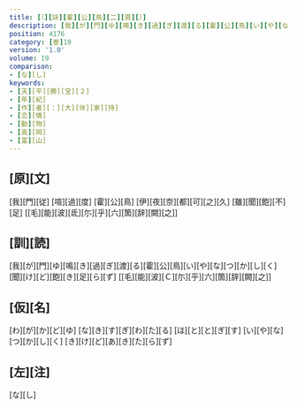 ```yaml
---
title: [（][詠][霍][公][鳥][二][首][）]
description: [我][が][門][ゆ][鳴][き][過][ぎ][渡][る][霍][公][鳥][い][や][な][つ][か][し][く][聞][け][ど][飽][き][足][ら][ず] [[毛][能][波][Ｃ][尓][乎][六][箇][辞][闕][之]]
position: 4176
category: [巻]19
version: '1.0'
volume: 19
comparison:
- [な][し]
keywords:
- [天][平][勝][宝][２]
- [年][紀]
- [作][者][：][大][伴][家][持]
- [恋][情]
- [動][物]
- [高][岡]
- [富][山]
---
```


## [原][文]

[我][門][従] [喧][過][度] [霍][公][鳥] [伊][夜][奈][都][可][之][久] [雖][聞][飽][不][足] [[毛][能][波][氐][尓][乎][六][箇][辞][闕][之]]

## [訓][読]

[我][が][門][ゆ][鳴][き][過][ぎ][渡][る][霍][公][鳥][い][や][な][つ][か][し][く][聞][け][ど][飽][き][足][ら][ず] [[毛][能][波][Ｃ][尓][乎][六][箇][辞][闕][之]]

## [仮][名]

[わ][が][か][ど][ゆ] [な][き][す][ぎ][わ][た][る] [ほ][と][と][ぎ][す] [い][や][な][つ][か][し][く] [き][け][ど][あ][き][た][ら][ず]

## [左][注]

[な][し]
